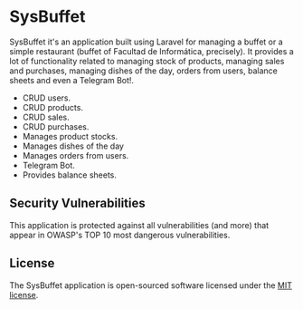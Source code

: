 # SysBuffet

SysBuffet it's an application built using Laravel for managing a buffet or a simple restaurant (buffet of Facultad de Informática, precisely). It provides a lot of functionality related to managing stock of products, managing sales and purchases, managing dishes of the day, orders from users, balance sheets and even a Telegram Bot!.

- CRUD users.
- CRUD products.
- CRUD sales.
- CRUD purchases.
- Manages product stocks.
- Manages dishes of the day
- Manages orders from users.
- Telegram Bot.
- Provides balance sheets.

## Security Vulnerabilities

This application is protected against  all vulnerabilities (and more) that appear in OWASP's TOP 10 most dangerous vulnerabilities.

## License

The SysBuffet application is open-sourced software licensed under the [MIT license](http://opensource.org/licenses/MIT).
